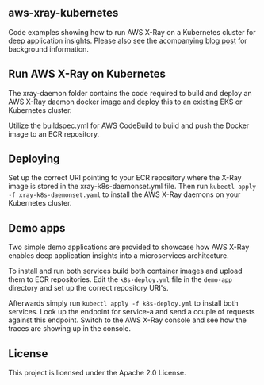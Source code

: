 ## aws-xray-kubernetes

Code examples showing how to run AWS X-Ray on a Kubernetes cluster for deep application insights. Please also see the acompanying [blog post](https://aws.amazon.com/de/blogs/compute/application-tracing-on-kubernetes-with-aws-x-ray/) for background information.

## Run AWS X-Ray on Kubernetes
The xray-daemon folder contains the code required to build and deploy an AWS X-Ray daemon docker image and deploy this to an existing EKS or Kubernetes cluster.

Utilize the buildspec.yml for AWS CodeBuild to build and push the Docker image to an ECR repository.

## Deploying

Set up the correct URI pointing to your ECR repository where the X-Ray image is stored in the xray-k8s-daemonset.yml file. Then run ```kubectl apply -f xray-k8s-daemonset.yaml``` to install the AWS X-Ray daemons on your Kubernetes cluster.

## Demo apps

Two simple demo applications are provided to showcase how AWS X-Ray enables deep application insights into a microservices architecture.

To install and run both services build both container images and upload them to ECR repositories. Edit the ```k8s-deploy.yml``` file in the ```demo-app``` directory and set up the correct repository URI's.

Afterwards simply run ```kubectl apply -f k8s-deploy.yml``` to install both services. Look up the endpoint for service-a and send a couple of requests against this endpoint. Switch to the AWS X-Ray console and see how the traces are showing up in the console.

## License

This project is licensed under the Apache 2.0 License.
